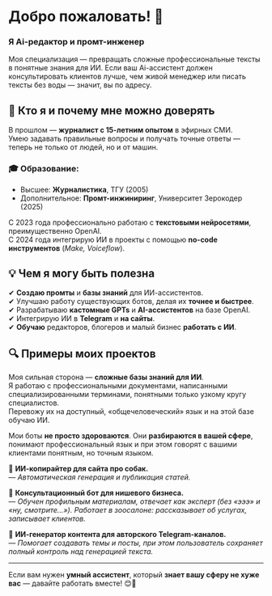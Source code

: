 # Добро пожаловать! 👋  

### Я Ai-редактор и промт-инженер  
Моя специализация — превращать сложные профессиональные тексты в понятные знания для ИИ. Если ваш Ai-ассистент должен консультировать клиентов лучше, чем живой менеджер или писать тексты без воды — значит, вы по адресу.  

## 🧐 Кто я и почему мне можно доверять  

В прошлом — **журналист с 15-летним опытом** в эфирных СМИ.  
Умею задавать правильные вопросы и получать точные ответы — теперь не только от людей, но и от машин.

### 🎓 Образование:  
- Высшее: **Журналистика**, ТГУ (2005)  
- Дополнительное: **Промт-инжиниринг**, Университет Зерокодер (2025)  

С 2023 года профессионально работаю с **текстовыми нейросетями**, преимущественно OpenAI.  
С 2024 года интегрирую ИИ в проекты с помощью **no-code инструментов** (*Make, Voiceflow*).  

## 💡 Чем я могу быть полезна  
✔ **Создаю промты** и **базы знаний** для ИИ-ассистентов.  
✔ Улучшаю работу существующих ботов, делая их **точнее и быстрее**.  
✔ Разрабатываю **кастомные GPTs** и **AI-ассистентов** на базе OpenAI.  
✔ Интегрирую ИИ в **Telegram** и **на сайты**.  
✔ **Обучаю** редакторов, блогеров и малый бизнес **работать с ИИ**.  

## 🔍 Примеры моих проектов  

Моя сильная сторона — **сложные базы знаний для ИИ**.  
Я работаю с профессиональными документами, написанными специализированными терминами, понятными только узкому кругу специалистов.  
Перевожу их на доступный, «общечеловеческий» язык и на этой базе обучаю ИИ.  

Мои боты **не просто здороваются**. Они **разбираются в вашей сфере**, понимают профессиональный язык и при этом говорят с вашими клиентами понятным, но точным языком.  

📌 **ИИ-копирайтер для сайта про собак.**  
— *Автоматическая генерация и публикация статей.*  

📌 **Консультационный бот для нишевого бизнеса.**  
— *Обучен профильным материалам, отвечает как эксперт (без «эээ» и «ну, смотрите...»). Работает в зоосалоне: рассказывает об услугах, записывает клиентов.*  

📌 **ИИ-генератор контента для авторского Telegram-каналов.**  
— *Помогает создавать темы и посты, при этом пользователь сохраняет полный контроль над генерацией текста.*  

---

Если вам нужен **умный ассистент**, который **знает вашу сферу не хуже вас** — давайте работать вместе! 😊🚀  
